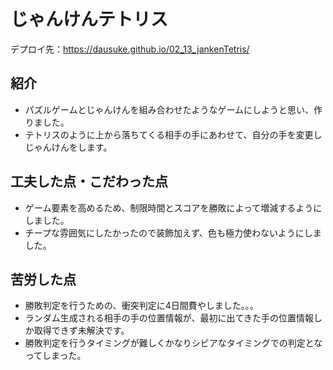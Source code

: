# じゃんけんテトリス
デプロイ先：https://dausuke.github.io/02_13_jankenTetris/

## 紹介
- パズルゲームとじゃんけんを組み合わせたようなゲームにしようと思い、作りました。
- テトリスのように上から落ちてくる相手の手にあわせて、自分の手を変更しじゃんけんをします。

## 工夫した点・こだわった点
- ゲーム要素を高めるため、制限時間とスコアを勝敗によって増減するようにしました。
- チープな雰囲気にしたかったので装飾加えず、色も極力使わないようにしました。

## 苦労した点
- 勝敗判定を行うための、衝突判定に4日間費やしました。。。
- ランダム生成される相手の手の位置情報が、最初に出てきた手の位置情報しか取得できず未解決です。
- 勝敗判定を行うタイミングが難しくかなりシビアなタイミングでの判定となってしまった。